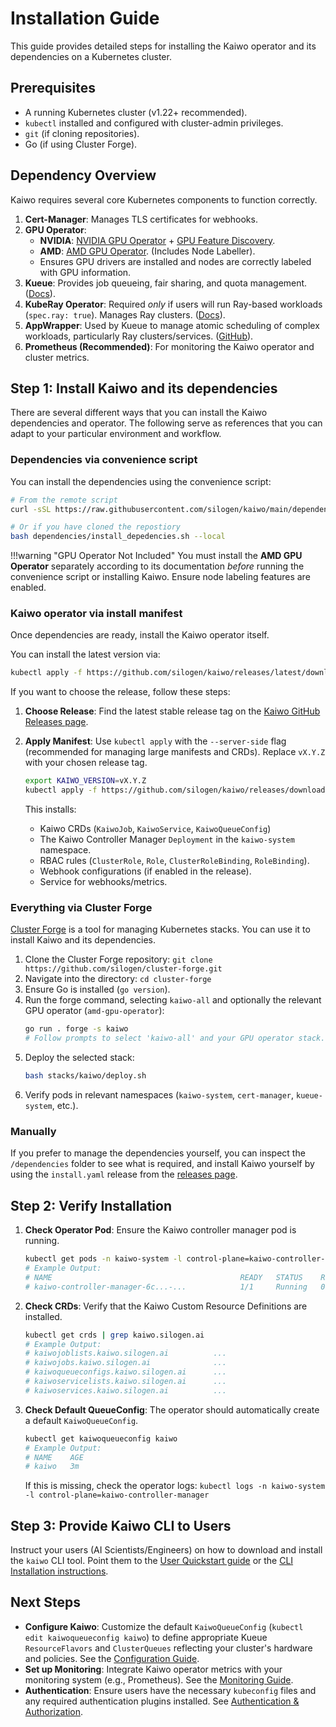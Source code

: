 # Installation Guide

This guide provides detailed steps for installing the Kaiwo operator and its dependencies on a Kubernetes cluster.

## Prerequisites

*   A running Kubernetes cluster (v1.22+ recommended).
*   `kubectl` installed and configured with cluster-admin privileges.
*   `git` (if cloning repositories).
*   Go (if using Cluster Forge).

## Dependency Overview

Kaiwo requires several core Kubernetes components to function correctly.

1.  **Cert-Manager**: Manages TLS certificates for webhooks.
2.  **GPU Operator**:
    *   **NVIDIA**: [NVIDIA GPU Operator](https://docs.nvidia.com/datacenter/cloud-native/gpu-operator/overview.html) + [GPU Feature Discovery](https://docs.nvidia.com/datacenter/cloud-native/gpu-operator/gpu-feature-discovery.html).
    *   **AMD**: [AMD GPU Operator](https://github.com/ROCm/amdgpu-operator). (Includes Node Labeller).
    *   Ensures GPU drivers are installed and nodes are correctly labeled with GPU information.
3.  **Kueue**: Provides job queueing, fair sharing, and quota management. ([Docs](https://kueue.sigs.k8s.io/)).
4.  **KubeRay Operator**: Required *only* if users will run Ray-based workloads (`spec.ray: true`). Manages Ray clusters. ([Docs](https://docs.ray.io/en/latest/cluster/kubernetes/index.html)).
5.  **AppWrapper**: Used by Kueue to manage atomic scheduling of complex workloads, particularly Ray clusters/services. ([GitHub](https://github.com/project-codeflare/appwrapper)).
6.  **Prometheus (Recommended)**: For monitoring the Kaiwo operator and cluster metrics.

## Step 1: Install Kaiwo and its dependencies

There are several different ways that you can install the Kaiwo dependencies and operator. The following serve as references that you can adapt to your particular environment and workflow.

### Dependencies via convenience script

You can install the dependencies using the convenience script:

```bash
# From the remote script
curl -sSL https://raw.githubusercontent.com/silogen/kaiwo/main/dependencies/install_depedencies.sh | bash -s --

# Or if you have cloned the repostiory
bash dependencies/install_depedencies.sh --local
```

!!!warning "GPU Operator Not Included"
    You must install the **AMD GPU Operator** separately according to its documentation *before* running the convenience script or installing Kaiwo. Ensure node labeling features are enabled.

### Kaiwo operator via install manifest

Once dependencies are ready, install the Kaiwo operator itself.

You can install the latest version via:

```bash
kubectl apply -f https://github.com/silogen/kaiwo/releases/latest/download/install.yaml --server-side
```

If you want to choose the release, follow these steps:

1.  **Choose Release**: Find the latest stable release tag on the [Kaiwo GitHub Releases page](https://github.com/silogen/kaiwo/releases).
2.  **Apply Manifest**: Use `kubectl apply` with the `--server-side` flag (recommended for managing large manifests and CRDs). Replace `vX.Y.Z` with your chosen release tag.

    ```bash
    export KAIWO_VERSION=vX.Y.Z
    kubectl apply -f https://github.com/silogen/kaiwo/releases/download/${KAIWO_VERSION}/install.yaml --server-side
    ```

    This installs:

    *   Kaiwo CRDs (`KaiwoJob`, `KaiwoService`, `KaiwoQueueConfig`)
    *   The Kaiwo Controller Manager `Deployment` in the `kaiwo-system` namespace.
    *   RBAC rules (`ClusterRole`, `Role`, `ClusterRoleBinding`, `RoleBinding`).
    *   Webhook configurations (if enabled in the release).
    *   Service for webhooks/metrics.

### Everything via Cluster Forge

[Cluster Forge](https://github.com/silogen/cluster-forge) is a tool for managing Kubernetes stacks. You can use it to install Kaiwo and its dependencies.

1.  Clone the Cluster Forge repository: `git clone https://github.com/silogen/cluster-forge.git`
2.  Navigate into the directory: `cd cluster-forge`
3.  Ensure Go is installed (`go version`).
4.  Run the forge command, selecting `kaiwo-all` and optionally the relevant GPU operator (`amd-gpu-operator`):
    ```bash
    go run . forge -s kaiwo
    # Follow prompts to select 'kaiwo-all' and your GPU operator stack.
    ```
5.  Deploy the selected stack:
    ```bash
    bash stacks/kaiwo/deploy.sh
    ```
6.  Verify pods in relevant namespaces (`kaiwo-system`, `cert-manager`, `kueue-system`, etc.).

### Manually

If you prefer to manage the dependencies yourself, you can inspect the `/dependencies` folder to see what is required, and install Kaiwo yourself by using the `install.yaml` release from the [releases page](https://github.com/silogen/kaiwo/releases).

## Step 2: Verify Installation

1.  **Check Operator Pod**: Ensure the Kaiwo controller manager pod is running.
    ```bash
    kubectl get pods -n kaiwo-system -l control-plane=kaiwo-controller-manager
    # Example Output:
    # NAME                                          READY   STATUS    RESTARTS   AGE
    # kaiwo-controller-manager-6c...-...            1/1     Running   0          2m
    ```

2.  **Check CRDs**: Verify that the Kaiwo Custom Resource Definitions are installed.
    ```bash
    kubectl get crds | grep kaiwo.silogen.ai
    # Example Output:
    # kaiwojoblists.kaiwo.silogen.ai          ...
    # kaiwojobs.kaiwo.silogen.ai              ...
    # kaiwoqueueconfigs.kaiwo.silogen.ai      ...
    # kaiwoservicelists.kaiwo.silogen.ai      ...
    # kaiwoservices.kaiwo.silogen.ai          ...
    ```

3.  **Check Default QueueConfig**: The operator should automatically create a default `KaiwoQueueConfig`.
    ```bash
    kubectl get kaiwoqueueconfig kaiwo
    # Example Output:
    # NAME    AGE
    # kaiwo   3m
    ```
    If this is missing, check the operator logs: `kubectl logs -n kaiwo-system -l control-plane=kaiwo-controller-manager`

## Step 3: Provide Kaiwo CLI to Users

Instruct your users (AI Scientists/Engineers) on how to download and install the `kaiwo` CLI tool. Point them to the [User Quickstart guide](../scientist/quickstart.md) or the [CLI Installation instructions](./../getting-started/installation.md#kaiwo-cli-tool).

## Next Steps

*   **Configure Kaiwo**: Customize the default `KaiwoQueueConfig` (`kubectl edit kaiwoqueueconfig kaiwo`) to define appropriate Kueue `ResourceFlavors` and `ClusterQueues` reflecting your cluster's hardware and policies. See the [Configuration Guide](./configuration.md).
*   **Set up Monitoring**: Integrate Kaiwo operator metrics with your monitoring system (e.g., Prometheus). See the [Monitoring Guide](./monitoring.md).
*   **Authentication**: Ensure users have the necessary `kubeconfig` files and any required authentication plugins installed. See [Authentication & Authorization](./auth.md).
